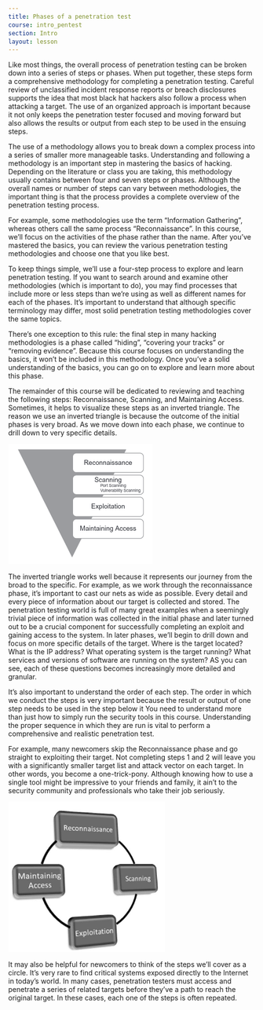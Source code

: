 ```yaml
---
title: Phases of a penetration test
course: intro_pentest
section: Intro
layout: lesson
---
```


Like most things, the overall process of penetration testing can be broken down into a series of steps or phases. When put together, these steps form a comprehensive methodology for completing a penetration testing. Careful review of unclassified incident response reports or breach disclosures supports the idea that most black hat hackers also follow a process when attacking a target. The use of an organized approach is important because it not only keeps the penetration tester focused and moving forward but also allows the results or output from each step to be used in the ensuing steps.

The use of a methodology allows you to break down a complex process into a series of smaller more manageable tasks. Understanding and following a methodology is an important step in mastering the basics of hacking. Depending on the literature or class you are taking, this methodology usually contains between four and seven steps or phases. Although the overall names or number of steps can vary between methodologies, the important thing is that the process provides a complete overview of the penetration testing process.

For example, some methodologies use the term “Information Gathering”, whereas others call the same process “Reconnaissance”. In this course, we’ll focus on the activities of the phase rather than the name. After you’ve mastered the basics, you can review the various penetration testing methodologies and choose one that you like best.

To keep things simple, we’ll use a four-step process to explore and learn penetration testing. If you want to search around and examine other methodologies (which is important to do), you may find processes that include more or less steps than we’re using as well as different names for each of the phases. It’s important to understand that although specific terminology may differ, most solid penetration testing methodologies cover the same topics.

There’s one exception to this rule: the final step in many hacking methodologies is a phase called “hiding”, “covering your tracks” or “removing evidence”. Because this course focuses on understanding the basics, it won’t be included in this methodology. Once you’ve a solid understanding of the basics, you can go on to explore and learn more about this phase.

The remainder of this course will be dedicated to reviewing and teaching the following steps: Reconnaissance, Scanning, and Maintaining Access. Sometimes, it helps to visualize these steps as an inverted triangle. The reason we use an inverted triangle is because the outcome of the initial phases is very broad. As we move down into each phase, we continue to drill down to very specific details.

![](/images/courses/intro-pentest/invtriangle.png)

The inverted triangle works well because it represents our journey from the broad to the specific. For example, as we work through the reconnaissance phase, it’s important to cast our nets as wide as possible. Every detail and every piece of information about our target is collected and stored. The penetration testing world is full of many great examples when a seemingly trivial piece of information was collected in the initial phase and later turned out to be a crucial component for successfully completing an exploit and gaining access to the system. In later phases, we’ll begin to drill down and focus on more specific details of the target. Where is the target located? What is the IP address? What operating system is the target running? What services and versions of software are running on the system? AS you can see, each of these questions becomes increasingly more detailed and granular.

It’s also important to understand the order of each step. The order in which we conduct the steps is very important because the result or output of one step needs to be used in the step below it You need to understand more than just how to simply run the security tools in this course. Understanding the proper sequence in which they are run is vital to perform a comprehensive and realistic penetration test.

For example, many newcomers skip the Reconnaissance phase and go straight to exploiting their target. Not completing steps 1 and 2 will leave you with a significantly smaller target list and attack vector on each target. In other words, you become a one-trick-pony. Although knowing how to use a single tool might be impressive to your friends and family, it ain’t to the security community and professionals who take their job seriously.

![](/images/courses/intro-pentest/phascirc.png)

It may also be helpful for newcomers to think of the steps we’ll cover as a
circle. It’s very rare to find critical systems exposed directly to the Internet
in today’s world. In many cases, penetration testers must access and penetrate a
series of related targets before they’ve a path to reach the original target. In
these cases, each one of the steps is often repeated.
